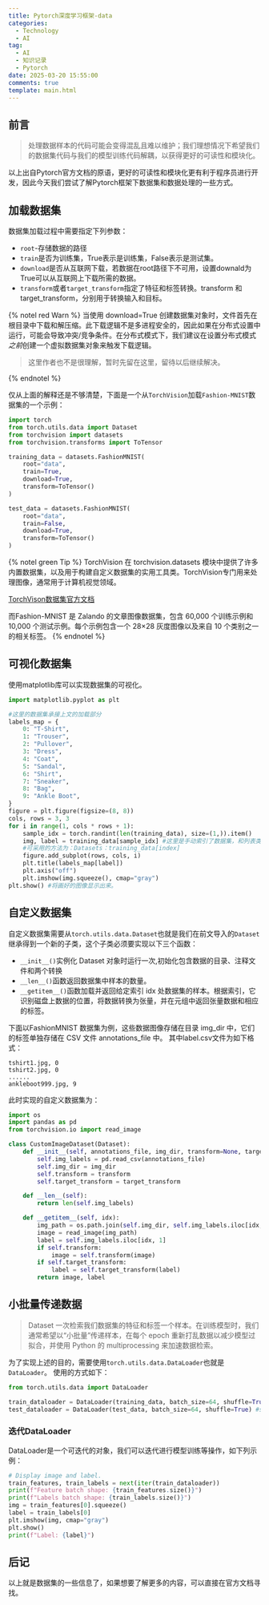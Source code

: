 ```yaml
---
title: Pytorch深度学习框架-data
categories:
  - Technology
  - AI
tag:
  - AI
  - 知识记录
  - Pytorch
date: 2025-03-20 15:55:00
comments: true
template: main.html
---
```

## 前言
> 处理数据样本的代码可能会变得混乱且难以维护；我们理想情况下希望我们的数据集代码与我们的模型训练代码解耦，以获得更好的可读性和模块化。

以上出自Pytorch官方文档的原语，更好的可读性和模块化更有利于程序员进行开发，因此今天我们尝试了解Pytorch框架下数据集和数据处理的一些方式。

## 加载数据集
数据集加载过程中需要指定下列参数：
* `root`-存储数据的路径
* `train`是否为训练集，True表示是训练集，False表示是测试集。
* `download`是否从互联网下载，若数据在root路径下不可用，设置downald为True可以从互联网上下载所需的数据。
* `transform`或者`target_transform`指定了特征和标签转换。transform 和 target_transform，分别用于转换输入和目标。

{% notel red Warn %}
当使用 download=True 创建数据集对象时，文件首先在根目录中下载和解压缩。此下载逻辑不是多进程安全的，因此如果在分布式设置中运行，可能会导致冲突/竞争条件。在分布式模式下，我们建议在设置分布式模式*之前*创建一个虚拟数据集对象来触发下载逻辑。

> 这里作者也不是很理解，暂时先留在这里，留待以后继续解决。

{% endnotel %}

仅从上面的解释还是不够清楚，下面是一个从`TorchVision`加载`Fashion-MNIST`数据集的一个示例：
```py
import torch
from torch.utils.data import Dataset
from torchvision import datasets
from torchvision.transforms import ToTensor

training_data = datasets.FashionMNIST(
    root="data",
    train=True,
    download=True,
    transform=ToTensor()
)

test_data = datasets.FashionMNIST(
    root="data",
    train=False,
    download=True,
    transform=ToTensor()
)
```

{% notel green Tip %}
TorchVision 在 torchvision.datasets 模块中提供了许多内置数据集，以及用于构建自定义数据集的实用工具类。TorchVision专门用来处理图像，通常用于计算机视觉领域。

[TorchVison数据集官方文档](https://pytorch.ac.cn/vision/stable/datasets.html)

而Fashion-MNIST 是 Zalando 的文章图像数据集，包含 60,000 个训练示例和 10,000 个测试示例。每个示例包含一个 28×28 灰度图像以及来自 10 个类别之一的相关标签。
{% endnotel %}

## 可视化数据集
使用matplotlib库可以实现数据集的可视化。
```py
import matplotlib.pyplot as plt

#这里的数据集承接上文的加载部分
labels_map = {
    0: "T-Shirt",
    1: "Trouser",
    2: "Pullover",
    3: "Dress",
    4: "Coat",
    5: "Sandal",
    6: "Shirt",
    7: "Sneaker",
    8: "Bag",
    9: "Ankle Boot",
}
figure = plt.figure(figsize=(8, 8))
cols, rows = 3, 3
for i in range(1, cols * rows + 1):
    sample_idx = torch.randint(len(training_data), size=(1,)).item()
    img, label = training_data[sample_idx] #这里是手动索引了数据集，和列表类似
    #可采用的方法为：Datasets：training_data[index]
    figure.add_subplot(rows, cols, i)
    plt.title(labels_map[label])
    plt.axis("off")
    plt.imshow(img.squeeze(), cmap="gray")
plt.show() #将画好的图像显示出来。
```

## 自定义数据集
自定义数据集需要从`torch.utils.data.Dataset`也就是我们在前文导入的`Dataset`继承得到一个新的子类，这个子类必须要实现以下三个函数：
* `__init__()`实例化 Dataset 对象时运行一次,初始化包含数据的目录、注释文件和两个转换
* `__len__()`函数返回数据集中样本的数量。
* `__getitem__()`函数加载并返回给定索引 idx 处数据集的样本。根据索引，它识别磁盘上数据的位置，将数据转换为张量，并在元组中返回张量数据和相应的标签。

下面以FashionMNIST 数据集为例，这些数据图像存储在目录 img_dir 中，它们的标签单独存储在 CSV 文件 annotations_file 中。
其中label.csv文件为如下格式：
```csv
tshirt1.jpg, 0
tshirt2.jpg, 0
......
ankleboot999.jpg, 9
```

此时实现的自定义数据集为：
```py
import os
import pandas as pd
from torchvision.io import read_image

class CustomImageDataset(Dataset):
    def __init__(self, annotations_file, img_dir, transform=None, target_transform=None):
        self.img_labels = pd.read_csv(annotations_file)
        self.img_dir = img_dir
        self.transform = transform
        self.target_transform = target_transform

    def __len__(self):
        return len(self.img_labels)

    def __getitem__(self, idx):
        img_path = os.path.join(self.img_dir, self.img_labels.iloc[idx, 0])
        image = read_image(img_path)
        label = self.img_labels.iloc[idx, 1]
        if self.transform:
            image = self.transform(image)
        if self.target_transform:
            label = self.target_transform(label)
        return image, label
```

## 小批量传递数据
> Dataset 一次检索我们数据集的特征和标签一个样本。在训练模型时，我们通常希望以“小批量”传递样本，在每个 epoch 重新打乱数据以减少模型过拟合，并使用 Python 的 multiprocessing 来加速数据检索。

为了实现上述的目的，需要使用`torch.utils.data.DataLoader`也就是`DataLoader`。
使用的方式如下：
```py
from torch.utils.data import DataLoader

train_dataloader = DataLoader(training_data, batch_size=64, shuffle=True) #batch_size指定了每批次的大小
test_dataloader = DataLoader(test_data, batch_size=64, shuffle=True) #shuffle指定了是否被打乱。
```

### 迭代DataLoader
DataLoader是一个可迭代的对象，我们可以迭代进行模型训练等操作，如下列示例：
```py
# Display image and label.
train_features, train_labels = next(iter(train_dataloader))
print(f"Feature batch shape: {train_features.size()}")
print(f"Labels batch shape: {train_labels.size()}")
img = train_features[0].squeeze()
label = train_labels[0]
plt.imshow(img, cmap="gray")
plt.show()
print(f"Label: {label}")
```

## 后记
以上就是数据集的一些信息了，如果想要了解更多的内容，可以直接在官方文档寻找。
